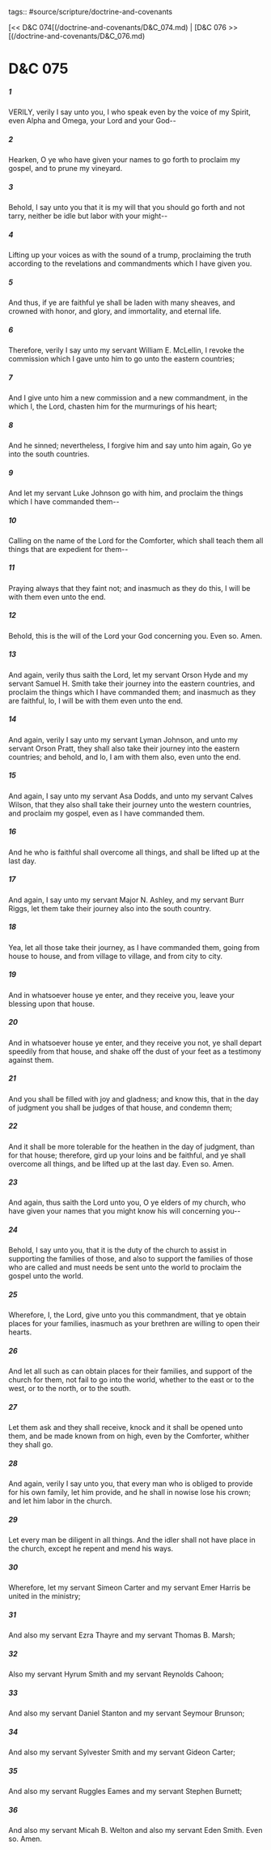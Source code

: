 tags:: #source/scripture/doctrine-and-covenants

[<< D&C 074[(/doctrine-and-covenants/D&C_074.md) | [D&C 076 >>[(/doctrine-and-covenants/D&C_076.md)

# D&C 075

##### 1

VERILY, verily I say unto you, I who speak even by the voice of my Spirit, even Alpha and Omega, your Lord and your God--

##### 2

Hearken, O ye who have given your names to go forth to proclaim my gospel, and to prune my vineyard.

##### 3

Behold, I say unto you that it is my will that you should go forth and not tarry, neither be idle but labor with your might--

##### 4

Lifting up your voices as with the sound of a trump, proclaiming the truth according to the revelations and commandments which I have given you.

##### 5

And thus, if ye are faithful ye shall be laden with many sheaves, and crowned with honor, and glory, and immortality, and eternal life.

##### 6

Therefore, verily I say unto my servant William E. McLellin, I revoke the commission which I gave unto him to go unto the eastern countries;

##### 7

And I give unto him a new commission and a new commandment, in the which I, the Lord, chasten him for the murmurings of his heart;

##### 8

And he sinned; nevertheless, I forgive him and say unto him again, Go ye into the south countries.

##### 9

And let my servant Luke Johnson go with him, and proclaim the things which I have commanded them--

##### 10

Calling on the name of the Lord for the Comforter, which shall teach them all things that are expedient for them--

##### 11

Praying always that they faint not; and inasmuch as they do this, I will be with them even unto the end.

##### 12

Behold, this is the will of the Lord your God concerning you. Even so. Amen.

##### 13

And again, verily thus saith the Lord, let my servant Orson Hyde and my servant Samuel H. Smith take their journey into the eastern countries, and proclaim the things which I have commanded them; and inasmuch as they are faithful, lo, I will be with them even unto the end.

##### 14

And again, verily I say unto my servant Lyman Johnson, and unto my servant Orson Pratt, they shall also take their journey into the eastern countries; and behold, and lo, I am with them also, even unto the end.

##### 15

And again, I say unto my servant Asa Dodds, and unto my servant Calves Wilson, that they also shall take their journey unto the western countries, and proclaim my gospel, even as I have commanded them.

##### 16

And he who is faithful shall overcome all things, and shall be lifted up at the last day.

##### 17

And again, I say unto my servant Major N. Ashley, and my servant Burr Riggs, let them take their journey also into the south country.

##### 18

Yea, let all those take their journey, as I have commanded them, going from house to house, and from village to village, and from city to city.

##### 19

And in whatsoever house ye enter, and they receive you, leave your blessing upon that house.

##### 20

And in whatsoever house ye enter, and they receive you not, ye shall depart speedily from that house, and shake off the dust of your feet as a testimony against them.

##### 21

And you shall be filled with joy and gladness; and know this, that in the day of judgment you shall be judges of that house, and condemn them;

##### 22

And it shall be more tolerable for the heathen in the day of judgment, than for that house; therefore, gird up your loins and be faithful, and ye shall overcome all things, and be lifted up at the last day. Even so. Amen.

##### 23

And again, thus saith the Lord unto you, O ye elders of my church, who have given your names that you might know his will concerning you--

##### 24

Behold, I say unto you, that it is the duty of the church to assist in supporting the families of those, and also to support the families of those who are called and must needs be sent unto the world to proclaim the gospel unto the world.

##### 25

Wherefore, I, the Lord, give unto you this commandment, that ye obtain places for your families, inasmuch as your brethren are willing to open their hearts.

##### 26

And let all such as can obtain places for their families, and support of the church for them, not fail to go into the world, whether to the east or to the west, or to the north, or to the south.

##### 27

Let them ask and they shall receive, knock and it shall be opened unto them, and be made known from on high, even by the Comforter, whither they shall go.

##### 28

And again, verily I say unto you, that every man who is obliged to provide for his own family, let him provide, and he shall in nowise lose his crown; and let him labor in the church.

##### 29

Let every man be diligent in all things. And the idler shall not have place in the church, except he repent and mend his ways.

##### 30

Wherefore, let my servant Simeon Carter and my servant Emer Harris be united in the ministry;

##### 31

And also my servant Ezra Thayre and my servant Thomas B. Marsh;

##### 32

Also my servant Hyrum Smith and my servant Reynolds Cahoon;

##### 33

And also my servant Daniel Stanton and my servant Seymour Brunson;

##### 34

And also my servant Sylvester Smith and my servant Gideon Carter;

##### 35

And also my servant Ruggles Eames and my servant Stephen Burnett;

##### 36

And also my servant Micah B. Welton and also my servant Eden Smith. Even so. Amen.
